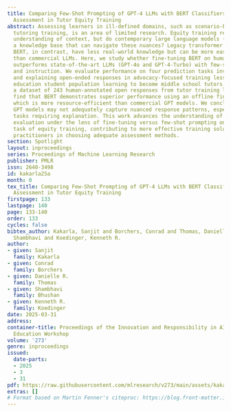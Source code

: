 ```yaml
---
title: Comparing Few-Shot Prompting of GPT-4 LLMs with BERT Classifiers for Open-Response
  Assessment in Tutor Equity Training
abstract: Assessing learners in ill-defined domains, such as scenario-based human
  tutoring training, is an area of limited research. Equity training requires a nuanced
  understanding of context, but do contemporary large language models (LLMs) have
  a knowledge base that can navigate these nuances? Legacy transformer models like
  BERT, in contrast, have less real-world knowledge but can be more easily fine-tuned
  than commercial LLMs. Here, we study whether fine-tuning BERT on human annotations
  outperforms state-of-the-art LLMs (GPT-4o and GPT-4-Turbo) with few-shot prompting
  and instruction. We evaluate performance on four prediction tasks involving generating
  and explaining open-ended responses in advocacy-focused training lessons in a higher
  education student population learning to become middle school tutors. Leveraging
  a dataset of 243 human-annotated open responses from tutor training lessons, we
  find that BERT demonstrates superior performance using an offline fine-tuning approach,
  which is more resource-efficient than commercial GPT models. We conclude that contemporary
  GPT models may not adequately capture nuanced response patterns, especially in complex
  tasks requiring explanation. This work advances the understanding of AI-driven learner
  evaluation under the lens of fine-tuning versus few-shot prompting on the nuanced
  task of equity training, contributing to more effective training solutions and assisting
  practitioners in choosing adequate assessment methods.
section: Spotlight
layout: inproceedings
series: Proceedings of Machine Learning Research
publisher: PMLR
issn: 2640-3498
id: kakarla25a
month: 0
tex_title: Comparing Few-Shot Prompting of GPT-4 LLMs with BERT Classifiers for Open-Response
  Assessment in Tutor Equity Training
firstpage: 133
lastpage: 140
page: 133-140
order: 133
cycles: false
bibtex_author: Kakarla, Sanjit and Borchers, Conrad and Thomas, Danielle R. and Bhushan,
  Shambhavi and Koedinger, Kenneth R.
author:
- given: Sanjit
  family: Kakarla
- given: Conrad
  family: Borchers
- given: Danielle R.
  family: Thomas
- given: Shambhavi
  family: Bhushan
- given: Kenneth R.
  family: Koedinger
date: 2025-03-31
address:
container-title: Proceedings of the Innovation and Responsibility in AI-Supported
  Education Workshop
volume: '273'
genre: inproceedings
issued:
  date-parts:
  - 2025
  - 3
  - 31
pdf: https://raw.githubusercontent.com/mlresearch/v273/main/assets/kakarla25a/kakarla25a.pdf
extras: []
# Format based on Martin Fenner's citeproc: https://blog.front-matter.io/posts/citeproc-yaml-for-bibliographies/
---
```

